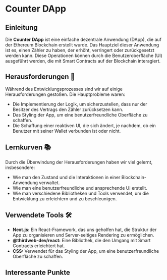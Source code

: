 # Counter DApp

## Einleitung
Die **Counter DApp** ist eine einfache dezentrale Anwendung (DApp), die auf der Ethereum Blockchain erstellt wurde. Das Hauptziel dieser Anwendung ist es, einen Zähler zu haben, der erhöht, verringert oder zurückgesetzt werden kann. Diese Operationen können durch die Benutzeroberfläche (UI) ausgeführt werden, die mit Smart Contracts auf der Blockchain interagiert.

## Herausforderungen 🧗
Während des Entwicklungsprozesses sind wir auf einige Herausforderungen gestoßen. Die Hauptprobleme waren:
- Die Implementierung der Logik, um sicherzustellen, dass nur der Besitzer des Vertrags den Zähler zurücksetzen kann.
- Das Styling der App, um eine benutzerfreundliche Oberfläche zu schaffen.
- Die Schaffung einer reaktiven UI, die sich ändert, je nachdem, ob ein Benutzer mit seiner Wallet verbunden ist oder nicht.

## Lernkurven 📚
Durch die Überwindung der Herausforderungen haben wir viel gelernt, insbesondere:
- Wie man den Zustand und die Interaktionen in einer Blockchain-Anwendung verwaltet.
- Wie man eine benutzerfreundliche und ansprechende UI erstellt.
- Wie man verschiedene Bibliotheken und Tools verwendet, um die Entwicklung zu erleichtern und zu beschleunigen.

## Verwendete Tools 🛠️
- **Next.js:** Ein React-Framework, das uns geholfen hat, die Struktur der App zu organisieren und Server-seitiges Rendering zu ermöglichen.
- **@thirdweb-dev/react:** Eine Bibliothek, die den Umgang mit Smart Contracts erleichtert hat.
- **CSS:** Verwendet für das Styling der App, um eine benutzerfreundliche Oberfläche zu schaffen.

## Interessante Punkte